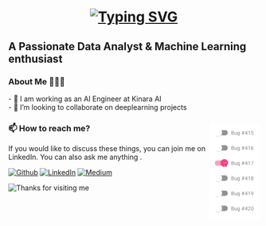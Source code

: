 ### <h1 align="center"> [![Typing SVG](https://readme-typing-svg.herokuapp.com?font=cursive&color=1589FF&center=true&vCenter=true&lines=Hi+there%2C+I'm+Sai+Krithik+👋)](https://git.io/typing-svg) </h1>

## A Passionate Data Analyst & Machine Learning enthusiast
### About Me 🤷🏻‍♂️
<div>  
<div>
- 🌱 I am working as an AI Engineer at Kinara AI
</div>
<div>
- 👯 I’m looking to collaborate on deeplearning projects
</div>   
<div>   

 <div>
     
<img src="https://github.com/kiiirtiiii/kiiirtiiii/blob/main/gif/output-onlinegiftools.gif" width="100px" align="right">
</div>

<!-- visitor count -->
 
### 📫 How to reach me?
If you would like to discuss these things, you can join me on LinkedIn. You can also ask me anything .

<p><a href="https://github.com/saikrithik" target="_blank"><img alt="Github" src="https://img.shields.io/badge/GitHub-%2312100E.svg?&style=for-the-badge&logo=Github&logoColor=white" /></a> <a href="https://www.linkedin.com/in/venkata-sai-krithik-6a344a199/" target="_blank"><img alt="LinkedIn" src="https://img.shields.io/badge/linkedin-%230077B5.svg?&style=for-the-badge&logo=linkedin&logoColor=white" /></a> <a href=https://medium.com/@pvsaikrithik target="_blank"><img alt="Medium" src="https://img.shields.io/badge/medium-%2312100E.svg?&style=for-the-badge&logo=medium&logoColor=white" /></a>
</p>
<img height="120" alt="Thanks for visiting me" width="100%" src="https://raw.githubusercontent.com/BrunnerLivio/brunnerlivio/master/images/marquee.svg" />
